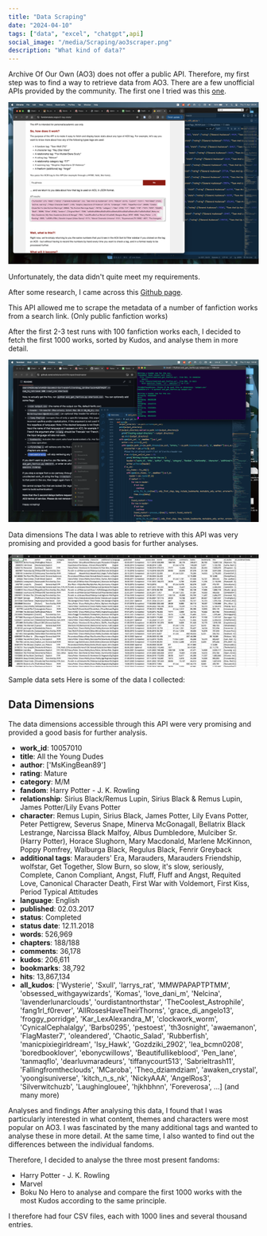 ```yaml
---
title: "Data Scraping"
date: "2024-04-10"
tags: ["data", "excel", "chatgpt",api]
social_image: "/media/Scraping/ao3scraper.png"
description: "What kind of data?"
---
```


Archive Of Our Own (AO3) does not offer a public API. Therefore, my first step was to find a way to retrieve data from AO3. There are a few unofficial APIs provided by the community. The first one I tried was this [one](https://fandomstats.org/ao3-tag-stats/).

![ao3-tag-stats](/media/Scraping/fandomstats.png)

Unfortunately, the data didn't quite meet my requirements.

After some research, I came across this [Github page](https://github.com/radiolarian/AO3Scraper).

This API allowed me to scrape the metadata of a number of fanfiction works from a search link. (Only public fanfiction works)

After the first 2-3 test runs with 100 fanfiction works each, I decided to fetch the first 1000 works, sorted by Kudos, and analyse them in more detail.

![Ao3 Scraper](/media/Scraping/ao3scraper.png)

Data dimensions
The data I was able to retrieve with this API was very promising and provided a good basis for further analyses.

![CSV Data Dimensions](/media/Scraping/datendimensionen.png)

Sample data sets
Here is some of the data I collected:

## Data Dimensions

The data dimensions accessible through this API were very promising and provided a good basis for further analysis.

- **work_id**: 10057010
- **title**: All the Young Dudes
- **author**: ['MsKingBean89']
- **rating**: Mature
- **category**: M/M
- **fandom**: Harry Potter - J. K. Rowling
- **relationship**: Sirius Black/Remus Lupin, Sirius Black & Remus Lupin, James Potter/Lily Evans Potter
- **character**: Remus Lupin, Sirius Black, James Potter, Lily Evans Potter, Peter Pettigrew, Severus Snape, Minerva McGonagall, Bellatrix Black Lestrange, Narcissa Black Malfoy, Albus Dumbledore, Mulciber Sr. (Harry Potter), Horace Slughorn, Mary Macdonald, Marlene McKinnon, Poppy Pomfrey, Walburga Black, Regulus Black, Fenrir Greyback
- **additional tags**: Marauders' Era, Marauders, Marauders Friendship, wolfstar, Get Together, Slow Burn, so slow, it's slow, seriously, Complete, Canon Compliant, Angst, Fluff, Fluff and Angst, Requited Love, Canonical Character Death, First War with Voldemort, First Kiss, Period Typical Attitudes
- **language**: English
- **published**: 02.03.2017
- **status**: Completed
- **status date**: 12.11.2018
- **words**: 526,969
- **chapters**: 188/188
- **comments**: 36,178
- **kudos**: 206,611
- **bookmarks**: 38,792
- **hits**: 13,867,134
- **all_kudos**: ['Wysterie', 'Sxull', 'larrys_rat', 'MMWPAPAPTPTMM', 'obsessed_withgaywizards', 'Komas', 'love_dani_m', 'Nelcina', 'lavenderlunarclouds', 'ourdistantnorthstar', 'TheCoolest_Astrophile', 'fang1rl_f0rever', 'AllRosesHaveTheirThorns', 'grace_di_angelo13', 'froggy_porridge', 'Kar_LexAlexandra_M', 'clockwork_worm', 'CynicalCephalalgy', 'Barbs0295', 'pestoest', 'th3osnight', 'awaemanon', 'FlagMaster7', 'oleandered', 'Chaotic_Salad', 'Rubberfish', 'manicpixiegirldream', 'Isy_Hawk', 'Gozdziki_2902', 'lea_bcmn0208', 'boredbooklover', 'ebonycwillows', 'Beautifullikeblood', 'Pen_lane', 'tanmaqflo', 'dearluvmaradeurs', 'tiffanycourt513', 'Sabrieltrash11', 'Fallingfromtheclouds', 'MCaroba', 'Theo_dziamdziam', 'awaken_crystal', 'yoongisuniverse', 'kitch_n_s_nk', 'NickyAAA', 'AngelRos3', 'Silverwitchuzb', 'Laughinglouee', 'hjkhbhnn', 'Foreverosa', ...] (and many more)

Analyses and findings
After analysing this data, I found that I was particularly interested in what content, themes and characters were most popular on AO3. I was fascinated by the many additional tags and wanted to analyse these in more detail. At the same time, I also wanted to find out the differences between the individual fandoms.

Therefore, I decided to analyse the three most present fandoms:
- Harry Potter - J. K. Rowling
- Marvel
- Boku No Hero
to analyse and compare the first 1000 works with the most Kudos according to the same principle.

I therefore had four CSV files, each with 1000 lines and several thousand entries.